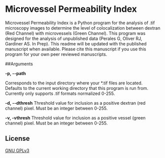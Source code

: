 # Microvessel Permeability Index

Microvessel Permeability Index is a Python program for the analysis of .tif microscopy images to determine the level of colocalization between dextran (Red Channel) with microvessels (Green Channel). This program was designed for the analysis of unpublished data (Perales G, Oliver RJ, Gardiner AS. In Prep). This readme will be updated with the published manuscript when available. Please cite this manuscript if you use this program for your own peer reviewed manuscripts.

##Arguments

**-p, --path**

Corresponds to the input directory where your *.tif files are located. Defaults to the current working directory that this program is run from. Currently only supports .tif formats normalized 0-255.

**-d, --dthresh**
Threshold value for inclusion as a positive dextran (red channel) pixel. Must be an integer between 0-255.

**-v, -vthresh**
Threshold value for inclusion as a positive vessel (green channel) pixel. Must be an integer between 0-255.

## License
[GNU GPLv3](https://choosealicense.com/licenses/gpl-3.0/)
